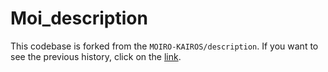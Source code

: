 # Moi_description

This codebase is forked from the `MOIRO-KAIROS/description`. If you want to see the previous history, click on the [link](https://github.com/MOIRO-KAIROS/description.git).
